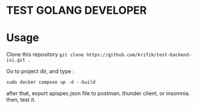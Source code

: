# TEST GOLANG DEVELOPER

# Usage
Clone this repository
``git clone https://github.com/krifik/test-backend-isi.git .``

Go to project dir, and type :

``sudo docker compose up -d --build``

after that, export apispec.json file to postman, thunder client, or insomnia.
then, test it.

